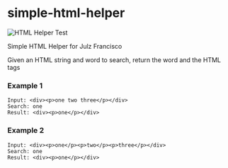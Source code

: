 # simple-html-helper
![HTML Helper Test]( https://github.com/nspalo/simple-html-helper/actions/workflows/build.yml/badge.svg)

Simple HTML Helper for Julz Francisco

Given an HTML string and word to search, return the word and the HTML tags

### Example 1
```
Input: <div><p>one two three</p></div>
Search: one
Result: <div><p>one</p></div>
```

### Example 2
```
Input: <div><p>one</p><p>two</p><p>three</p></div>
Search: one
Result: <div><p>one</p></div>
```